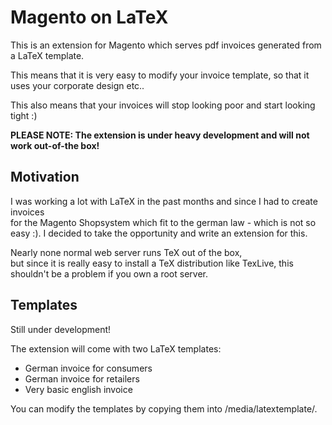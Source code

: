 # Magento on LaTeX

This is an extension for Magento which serves pdf invoices generated from a LaTeX template. 

This means that it is very easy to modify your invoice template, so that it uses your corporate design etc..

This also means that your invoices will stop looking poor and start looking tight :)

  
  
**PLEASE NOTE: The extension is under heavy development and will not work out-of-the box!**




## Motivation

I was working a lot with LaTeX in the past months and since I had to create invoices  
for the Magento Shopsystem which fit to the german law - which is not so easy :).
I decided to take the opportunity and write an extension for this.

Nearly none normal web server runs TeX out of the box,  
but since it is really easy to install a TeX distribution like TexLive, this shouldn't be a problem if you own a root server.



## Templates

Still under development!

The extension will come with two LaTeX templates: 

* German invoice for consumers
* German invoice for retailers
* Very basic english invoice 

You can modify the templates by copying them into /media/latextemplate/.
